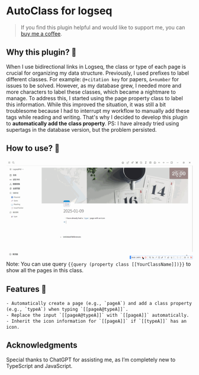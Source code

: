 # AutoClass for logseq
> If you find this plugin helpful and would like to support me, you can [buy me a coffee](https://buymeacoffee.com/jwangl5).

## Why this plugin? 🥴
When I use bidirectional links in Logseq, the class or type of each page is crucial for organizing my data structure. Previously, I used prefixes to label different classes. For example: `@+citation key` for papers, `&+number` for issues to be solved. However, as my database grew, I needed more and more characters to label these classes, which became a nightmare to manage.
To address this, I started using the page property class to label this information. While this improved the situation, it was still a bit troublesome because I had to interrupt my workflow to manually add these tags while reading and writing.
That's why I decided to develop this plugin to **automatically add the class property**.
PS: I have already tried using supertags in the database version, but the problem persisted.
## How to use? 🤔
![demo](./demo.gif)
Note: You can use query `{{query (property class [[YourClassName]])}}` to show all the pages in this class.
## Features 🎉
    - Automatically create a page (e.g., `pageA`) and add a class property (e.g., `typeA`) when typing `[[pageA@typeA]]`.
    - Replace the input `[[pageA@typeA]]` with `[[pageA]]` automatically.
    - Inherit the icon information for `[[pageA]]` if `[[typeA]]` has an icon.
## Acknowledgments
Special thanks to ChatGPT for assisting me, as I’m completely new to TypeScript and JavaScript.
